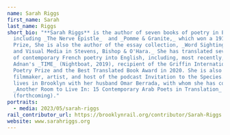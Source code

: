 ```yaml
---
name: Sarah Riggs
first_name: Sarah
last_name: Riggs
short_bio: "**Sarah Riggs** is the author of seven books of poetry in English,
  including _The Nerve Epistle_  and _Pomme & Granite,_ which won a 1913 Poetry
  Prize, She is also the author of the essay collection, _Word Sightings: Poetry
  and Visual Media in Stevens, Bishop & O'Hara._ She has translated seven books
  of contemporary French poetry into English, including, most recently, Etel
  Adnan's _TIME_ (Nightboat, 2019), recipient of the Griffin International
  Poetry Prize and the Best Translated Book Award in 2020. She is also a
  filmmaker, artist, and host of the podcast Invitation to the Species. She
  lives in Brooklyn with her husband Omar Berrada, with whom she has co-edited
  _Another Room to Live In: 15 Contemporary Arab Poets in Translation_
  (forthcoming)."
portraits:
  - media: 2023/05/sarah-riggs
rail_contributor_url: https://brooklynrail.org/contributor/Sarah-Riggs
website: www.sarahriggs.org
---
```

